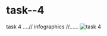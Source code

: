 # task--4
task 4  ....//  infographics  //......
![task 4](https://user-images.githubusercontent.com/120400695/208973721-3fb22edf-de42-4879-bca7-484ee4870ae8.jpg)
